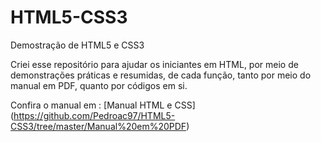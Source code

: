 # HTML5-CSS3
 Demostração de HTML5 e CSS3

 Criei esse repositório para ajudar os iniciantes em HTML, por meio de demonstrações práticas e resumidas, de cada função, tanto por meio do manual em PDF, quanto por códigos em si.  

 Confira o manual em : [Manual HTML e CSS] (https://github.com/Pedroac97/HTML5-CSS3/tree/master/Manual%20em%20PDF)
